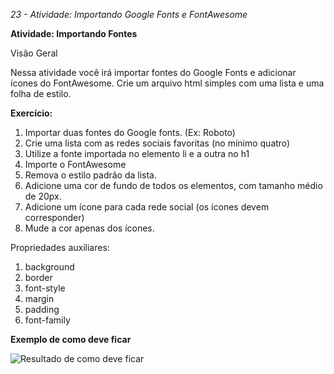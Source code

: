<em>23 - Atividade: Importando Google Fonts e FontAwesome</em>

<strong>Atividade: Importando Fontes</strong>

Visão Geral

Nessa atividade você irá importar fontes do Google Fonts e adicionar ícones do FontAwesome. Crie um arquivo html simples com uma lista e uma folha de estilo.

<strong>Exercício:</strong>

1. Importar duas fontes do Google fonts. (Ex: Roboto)
2. Crie uma lista com as redes sociais favoritas (no mínimo quatro)
3. Utilize a fonte importada no elemento li e a outra no h1
4. Importe o FontAwesome
5. Remova o estilo padrão da lista.
6. Adicione uma cor de fundo de todos os elementos, com tamanho médio de 20px.
7. Adicione um ícone para cada rede social (os ícones devem corresponder)
8. Mude a cor apenas dos ícones.

Propriedades auxiliares:

1. background
2. border
3. font-style
4. margin
5. padding
6. font-family

<strong>Exemplo de como deve ficar</strong>

![Resultado de como deve ficar](/katas1.png)